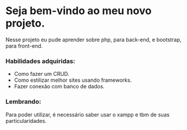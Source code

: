 <h1>Seja bem-vindo ao meu novo projeto.</h1>
<p>Nesse projeto eu pude aprender sobre php, para back-end, e bootstrap, para front-end.</p>
<h3>Habilidades adquiridas:</h3>
<ul>
  <li>Como fazer um CRUD.</li>
  <li>Como estilizar melhor sites usando frameworks.</li>
  <li>Fazer conexão com banco de dados.</li>
</ul>
<h3>Lembrando:</h3>
<p>Para poder utilizar, é necessário saber usar o xampp e tbm de suas particularidades.</p>
